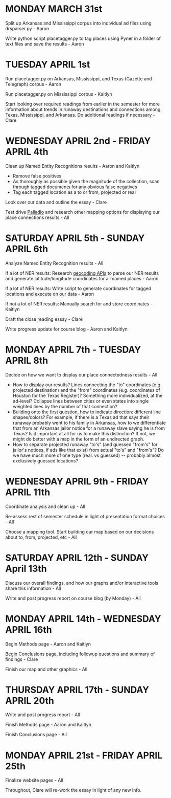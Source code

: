 MONDAY MARCH 31st
=================
Split up Arkansas and Mississippi corpus into individual ad files using drsparser.py - Aaron

Write python script placetagger.py to tag places using Pyner in a folder of text files and save the results - Aaron


TUESDAY APRIL 1st
=================
Run placetagger.py on Arkansas, Mississippi, and Texas (Gazette and Telegraph) corpus - Aaron

Run placetagger.py on Mississippi corpus - Kaitlyn

Start looking over required readings from earlier in the semester for more information about trends in runaway destinations and connections among Texas, Mississippi, and Arkansas. Do additional readings if necessary - Clare


WEDNESDAY APRIL 2nd - FRIDAY APRIL 4th
======================================
Clean up Named Entity Recognitions results - Aaron and Kaitlyn
* Remove false positives
* As thoroughly as possible given the magnitude of the collection, scan through tagged documents for any obvious false negatives
* Tag each tagged location as a to or from, projected or real

Look over our data and outline the essay - Clare

Test drive [Palladio](http://palladio.designhumanities.org/) and research other mapping options for displaying our place connections results - All


SATURDAY APRIL 5th - SUNDAY APRIL 6th
======================================
Analyze Named Entity Recognition results - All

If a lot of NER results: Research [geocoding APIs](http://blog.programmableweb.com/2012/06/21/7-free-geocoding-apis-google-bing-yahoo-and-mapquest/) to parse our NER results and generate latitude/longitude coordinates for all named places - Aaron

If a lot of NER results: Write script to generate coordinates for tagged locations and execute on our data - Aaron

If not a lot of NER results: Manually search for and store coordinates - Kaitlyn

Draft the close reading essay - Clare

Write progress update for course blog - Aaron and Kaitlyn


MONDAY APRIL 7th - TUESDAY APRIL 8th
====================================
Decide on how we want to display our place connectedness results - All
* How to display our results? Lines connecting the "to" coordinates (e.g. projected destination) and the "from" coordinates (e.g. coordinates of Houston for the Texas Register)? Something more individualized, at the ad-level? Collapse lines between cities or even states into single weighted lines by the number of that connection?
* Building onto the first question, how to indicate direction: different line shapes/colors? For example, if there is a Texas ad that says their runaway probably went to his family in Arkansas, how to we differentiate that from an Arkansas jailor notice for a runaway slave saying he is from Texas? Is it important at all for us to make this distinction? If not, we might do better with a map in the form of an undirected graph.
* How to separate projected runaway "to's" (and guessed "from's" for jailor's notices, if ads like that exist) from actual "to's" and "from's"? Do we have much more of one type (real. vs guessed) -- probably almost exclusively guessed locations?


WEDNESDAY APRIL 9th - FRIDAY APRIL 11th
=======================================
Coordinate analysis and clean up - All

Re-assess rest of semester schedule in light of presentation format choices - All

Choose a mapping tool. Start building our map based on our decisions about to, from, projected, etc - All


SATURDAY APRIL 12th - SUNDAY April 13th
==========================================
Discuss our overall findings, and how our graphs and/or interactive tools share this information - All

Write and post progress report on course blog (by Monday) - All


MONDAY APRIL 14th - WEDNESDAY APRIL 16th
========================================
Begin Methods page - Aaron and Kaitlyn

Begin Conclusions page, including followup questions and summary of findings - Clare

Finish our map and other graphics - All


THURSDAY APRIL 17th - SUNDAY APRIL 20th
======================================
Write and post progress report - All

Finish Methods page - Aaron and Kaitlyn

Finish Conclusions page - All


MONDAY APRIL 21st - FRIDAY APRIL 25th
====================================
Finalize website pages - All


Throughout, Clare will re-work the essay in light of any new info.
